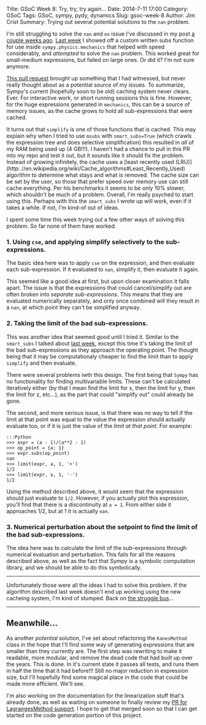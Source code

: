 Title: GSoC Week 8: Try, try, try again...
Date: 2014-7-11 17:00
Category: GSoC
Tags: GSoC, sympy, pydy, dynamics
Slug: gsoc-week-8
Author: Jim Crist
Summary: Trying out several potential solutions to the `nan` problem.

I'm still struggling to solve the `nan` and `oo` issue I've discussed in my
post [a couple weeks ago](http://jcrist.github.io/gsoc-week-6.html).
[Last week](http://jcrist.github.io/gsoc-week-7.html) I showed off a custom
written subs function for use inside `sympy.physics.mechanics` that helped with
speed considerably, and *attempted* to solve the `nan` problem. This worked
great for small-medium expressions, but failed on large ones. Or did it? I'm not
sure anymore.

[This pull request](https://github.com/sympy/sympy/pull/7464) brought up something
that I had witnessed, but never really thought about as a potential source of my
issues. To summarize, Sympy's current (hopefully soon to be old) caching system
never clears. Ever. For interactive work, or short running sessions this is fine.
However, for the huge expressions generated in `mechanics`, this can be a source
of memory issues, as the cache grows to hold all sub-expressions that were cached.

It turns out that `simplify` is one of those functions that is cached. This may
explain why when I tried to use `msubs` with `smart_subs=True` (which crawls the
expression tree and does selective simplification) this resulted in *all* of my
RAM being used up (4 GB!!!). I haven't had a chance to pull in this PR into my
repo and test it out, but it sounds like it should fix the problem. Instead of
growing infinitely, the cache uses a [least recently used (LRU)](http:
//en.wikipedia.org/wiki/Cache_algorithms#Least_Recently_Used) algorithm to
determine what stays and what is removed. The cache size can be set by the user,
so those that prefer speed over memory use can still cache everything. Per his
benchmarks it seems to be only 10% slower, which shouldn't be much of a problem.
Overall, I'm really psyched to start using this. Perhaps with this the `smart_subs`
I wrote up will work, even if it takes a while. If not, I'm kind-of out of ideas.

I spent some time this week trying out a few other ways of solving this problem.
So far none of them have worked.

### 1. Using `cse`, and applying simplify selectively to the sub-expressions.

The basic idea here was to apply `cse` on the expression, and then evaluate
each sub-expression. If it evaluated to `nan`, simplify it, then evaluate it
again.

This seemed like a good idea at first, but upon closer examination it
falls apart. The issue is that the expressions that could cancel/simplify out
are often broken into *separate sub-expressions*. This means that they are
evaluated numerically separately, and only once combined will they result in
a `nan`, at which point they can't be simplified anyway.

### 2. Taking the limit of the bad sub-expressions.

This was another idea that seemed good until I tried it. Similar to the `smart_subs`
I talked about [last week](http://jcrist.github.io/gsoc-week-7.html), except this
time it's taking the limit of the bad sub-expressions as they approach the operating
point. The thought being that it may be computationaly cheaper to find the limit
than to apply `simplify` and then evaluate.

There were several problems iwth this design. The first being that `Sympy` has no
functionality for finding multivariable limits. These can't be calculated
iteratively either (by that I mean find the limit for x, then the limit for y, then
the limit for z, etc...), as the part that could "simplify out" could already be
gone.

The second, and more serious issue, is that there was no way to tell if the limit
at that point was equal to the value the expression should actually evaluate too, or if it
is just the value of the *limit at that point*. For example:

    :::Python
    >>> expr = (a - 1)/(a**2 - 1)
    >>> op_point = {a: 1}
    >>> expr.subs(op_point)
    nan
    >>> limit(expr, a, 1, '+')
    1/2
    >>> limit(expr, a, 1, '-')
    1/2


Using the method described above, it would seem that the expression should just
evaluate to `1/2`. However, if you actually plot this expression, you'll find
that there is a discontinuity at `a = 1`. From either side it approaches 1/2,
but at 1 it is actually `nan`.

### 3. Numerical perturbation about the setpoint to find the limit of the bad sub-expressions.

The idea here was to calculate the limit of the sub-expressions through numerical
evaluation and perturbation. This fails for all the reasons described above, as
well as the fact that Sympy is a symbolic computation library, and we should be
able to do this symbolically.

-------

Unfortunately those were all the ideas I had to solve this problem. If the algorithm described
last week doesn't end up working using the new cacheing system, I'm kind of stumped.
Back on [the struggle bus](http://www.seas.upenn.edu/~terfan/strugglebus/pennapps2013f/)...

-------

## Meanwhile...

As another *potential* solution, I've set about refactoring the `KanesMethod` class
in the hope that I'll find some way of generating expressions that are smaller
than they currently are. The first step was rewriting to make it readable, more
modular, and remove the dead code that had built up over the years. This is done.
In it's current state it passes all tests, and runs them in half the time that it
had before!!! Still no major reduction in expression size, but I'll hopefully find
some magical place in the code that could be made more efficient. We'll see.

I'm also working on the documentation for the linearization stuff that's already
done, as well as waiting on someone to finally review my
[PR for LagrangesMethod support](https://github.com/sympy/sympy/pull/7681). I hope to
get that merged soon so that I can get started on the code generation portion of this
project.




